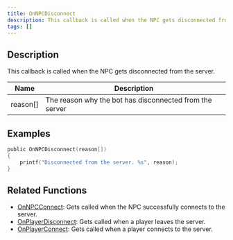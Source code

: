 ```yaml
---
title: OnNPCDisconnect
description: This callback is called when the NPC gets disconnected from the server.
tags: []
---
```


<VersionWarn name='callback' version='SA-MP 0.3a' />

## Description

This callback is called when the NPC gets disconnected from the server.

| Name         | Description                                             |
| ------------ | ------------------------------------------------------- |
| reason[]     | The reason why the bot has disconnected from the server |

## Examples

```c
public OnNPCDisconnect(reason[])
{
    printf("Disconnected from the server. %s", reason);
}
```

## Related Functions

- [OnNPCConnect](../callbacks/OnNPCConnect): Gets called when the NPC successfully connects to the server.
- [OnPlayerDisconnect](../callbacks/OnPlayerDisconnect): Gets called when a player leaves the server.
- [OnPlayerConnect](../callbacks/OnPlayerConnect): Gets called when a player connects to the server.
